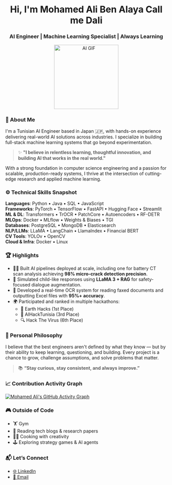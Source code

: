 <h1 align="center">Hi, I'm Mohamed Ali Ben Alaya Call me Dali </h1>
<h3 align="center">AI Engineer | Machine Learning Specialist | Always Learning</h3>

<p align="center">
  <img src="https://media.giphy.com/media/2IudUHdI075HL02Pkk/giphy.gif" width="200" alt="AI GIF"/>
</p>


### 💼 About Me

I'm a Tunisian AI Engineer based in Japan 🇯🇵, with hands-on experience delivering real-world AI solutions across industries. I specialize in building full-stack machine learning systems that go beyond experimentation.

> ✨ **"I believe in relentless learning, thoughtful innovation, and building AI that works in the real world."**

With a strong foundation in computer science engineering and a passion for scalable, production-ready systems, I thrive at the intersection of cutting-edge research and applied machine learning.

### ⚙️ Technical Skills Snapshot

**Languages**: Python • Java • SQL • JavaScript  
**Frameworks**: PyTorch • TensorFlow • FastAPI • Hugging Face • Streamlit  
**ML & DL**: Transformers • TrOCR • PatchCore • Autoencoders • RF-DETR  
**MLOps**: Docker • MLflow • Weights & Biases • TGI  
**Databases**: PostgreSQL • MongoDB • Elasticsearch  
**NLP/LLMs**: LLaMA • LangChain • LlamaIndex • Financial BERT  
**CV Tools**: YOLOv • OpenCV  
**Cloud & Infra**: Docker • Linux  


### 🏆 Highlights

- 👨‍💻 Built AI pipelines deployed at scale, including one for battery CT scan analysis achieving **98% micro-crack detection precision**.
- 🧠 Simulated child-like responses using **LLaMA 3 + RAG** for safety-focused dialogue augmentation.
- 📄 Developed a real-time OCR system for reading faxed documents and outputting Excel files with **95%+ accuracy**.
- 🌍 Participated and ranked in multiple hackathons:  
  - 🥇 Earth Hacks (1st Place)  
  - 🥉 AIHackTunisia (3rd Place)  
  - 🔍 Hack The Virus (6th Place)


### 🎯 Personal Philosophy

I believe that the best engineers aren't defined by what they know — but by their ability to keep learning, questioning, and building. Every project is a chance to grow, challenge assumptions, and solve problems that matter.

> 📚 **“Stay curious, stay consistent, and always improve.”**

### 📈 Contribution Activity Graph

[![Mohamed Ali's GitHub Activity Graph](https://github-readme-activity-graph.cyclic.app/graph?username=MedAliBenAlaya&theme=github-compact&hide_border=true)](https://github.com/Ashutosh00710/github-readme-activity-graph)


### 🎮 Outside of Code

- 🏋️ Gym 
- 📖 Reading tech blogs & research papers  
- 🧑‍🍳 Cooking with creativity  
- 🕹️ Exploring strategy games & AI agents  



### 📬 Let’s Connect

- [🌐 LinkedIn](https://www.linkedin.com/in/mohamedali-benalaya/)
- [📧 Email](mailto:benalaya.medalidata@gmail.com)

